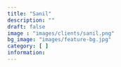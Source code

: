 ```yaml
---
title: "Sanil"
description: ""
draft: false
image : "images/clients/sanil.png"
bg_image: "images/feature-bg.jpg"
category: [ ]
information:
---
```

